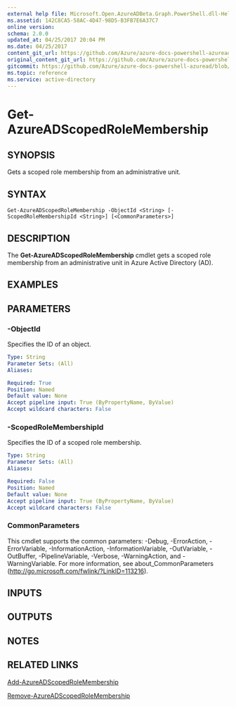 ```yaml
---
external help file: Microsoft.Open.AzureADBeta.Graph.PowerShell.dll-Help.xml
ms.assetid: 142C8CA5-58AC-4D47-98D5-B3FB7E6A37C7
online version:
schema: 2.0.0
updated_at: 04/25/2017 20:04 PM
ms.date: 04/25/2017
content_git_url: https://github.com/Azure/azure-docs-powershell-azuread/blob/VinceSmith-patch-3/Azure%20AD%20Cmdlets/AzureAD/v2preview/Get-AzureADScopedRoleMembership.md
original_content_git_url: https://github.com/Azure/azure-docs-powershell-azuread/blob/VinceSmith-patch-3/Azure%20AD%20Cmdlets/AzureAD/v2preview/Get-AzureADScopedRoleMembership.md
gitcommit: https://github.com/Azure/azure-docs-powershell-azuread/blob/c5cc449ee6e2b805fc85a9e05130b06b10899f67
ms.topic: reference
ms.service: active-directory
---
```


# Get-AzureADScopedRoleMembership

## SYNOPSIS
Gets a scoped role membership from an administrative unit.

## SYNTAX

```
Get-AzureADScopedRoleMembership -ObjectId <String> [-ScopedRoleMembershipId <String>] [<CommonParameters>]
```

## DESCRIPTION
The **Get-AzureADScopedRoleMembership** cmdlet gets a scoped role membership from an administrative unit in Azure Active Directory (AD).

## EXAMPLES

## PARAMETERS

### -ObjectId
Specifies the ID of an object.
```yaml
Type: String
Parameter Sets: (All)
Aliases: 

Required: True
Position: Named
Default value: None
Accept pipeline input: True (ByPropertyName, ByValue)
Accept wildcard characters: False
```

### -ScopedRoleMembershipId
Specifies the ID of a scoped role membership.

```yaml
Type: String
Parameter Sets: (All)
Aliases: 

Required: False
Position: Named
Default value: None
Accept pipeline input: True (ByPropertyName, ByValue)
Accept wildcard characters: False
```

### CommonParameters
This cmdlet supports the common parameters: -Debug, -ErrorAction, -ErrorVariable, -InformationAction, -InformationVariable, -OutVariable, -OutBuffer, -PipelineVariable, -Verbose, -WarningAction, and -WarningVariable. For more information, see about_CommonParameters (http://go.microsoft.com/fwlink/?LinkID=113216).

## INPUTS

## OUTPUTS

## NOTES

## RELATED LINKS

[Add-AzureADScopedRoleMembership](./Add-AzureADScopedRoleMembership.md)

[Remove-AzureADScopedRoleMembership](./Remove-AzureADScopedRoleMembership.md)


